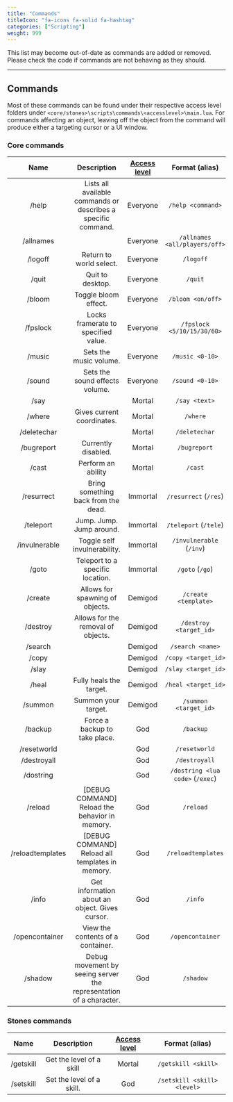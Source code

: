 ```yaml
---
title: "Commands"
titleIcon: "fa-icons fa-solid fa-hashtag"
categories: ["Scripting"]
weight: 999
---
```


This list may become out-of-date as commands are added or removed. Please check the code if commands are not behaving as they should.

---

## Commands
Most of these commands can be found under their respective access level folders under `<core/stones>\scripts\commands\<accesslevel>\main.lua`. For commands affecting an object, leaving off the object from the command will produce either a targeting cursor or a UI window.

### Core commands
| Name | Description | [Access level](/setup/access) | Format (alias) |
| :---: | :---: | :---: | :---: |
| /help | Lists all available commands or describes a specific command. | Everyone | `/help <command>` |
| /allnames |  | Everyone | `/allnames <all/players/off>` |
| /logoff | Return to world select. | Everyone | `/logoff` |
| /quit | Quit to desktop. | Everyone | `/quit` |
| /bloom | Toggle bloom effect. | Everyone | `/bloom <on/off>` |
| /fpslock | Locks framerate to specified value. | Everyone | `/fpslock <5/10/15/30/60>` |
| /music | Sets the music volume. | Everyone | `/music <0-10>` |
| /sound | Sets the sound effects volume. | Everyone | `/sound <0-10>` |
| /say |  | Mortal | `/say <text>` |
| /where | Gives current coordinates. | Mortal | `/where` |
| /deletechar |  | Mortal | `/deletechar` |
| /bugreport | Currently disabled. | Mortal | `/bugreport` |
| /cast | Perform an ability | Mortal | `/cast` |
| /resurrect | Bring something back from the dead. | Immortal | `/resurrect` (`/res`) |
| /teleport | Jump. Jump. Jump around. | Immortal | `/teleport` (`/tele`) |
| /invulnerable | Toggle self invulnerability. | Immortal | `/invulnerable` (`/inv`) |
| /goto | Teleport to a specific location. | Immortal | `/goto` (`/go`) |
| /create | Allows for spawning of objects. | Demigod | `/create <template>` |
| /destroy | Allows for the removal of objects. | Demigod | `/destroy <target_id>` |
| /search |  | Demigod | `/search <name>` |
| /copy |  | Demigod | `/copy <target_id>` |
| /slay |  | Demigod | `/slay <target_id>` |
| /heal | Fully heals the target. | Demigod | `/heal <target_id>` |
| /summon | Summon your target. | Demigod | `/summon <target_id>` |
| /backup | Force a backup to take place. | God | `/backup` |
| /resetworld |  | God | `/resetworld` |
| /destroyall |  | God | `/destroyall` |
| /dostring |  | God | `/dostring <lua code>` (`/exec`) |
| /reload | [DEBUG COMMAND] Reload the behavior in memory. | God | `/reload` |
| /reloadtemplates | [DEBUG COMMAND] Reload all templates in memory. | God | `/reloadtemplates` |
| /info | Get information about an object. Gives cursor. | God | `/info` |
| /opencontainer | View the contents of a container. | God | `/opencontainer` |
| /shadow | Debug movement by seeing server the representation of a character. | God | `/shadow` |

### Stones commands
| Name | Description | [Access level](/setup/access) | Format (alias) |
| :---: | :---: | :---: | :---: |
| /getskill | Get the level of a skill | Mortal | `/getskill <skill>` |
| /setskill | Set the level of a skill. | God | `/setskill <skill> <level>` |